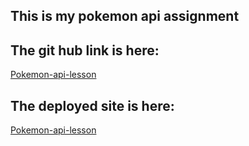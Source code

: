 ## This is my pokemon api assignment

## The git hub link is here:
[Pokemon-api-lesson](https://github.com/twarre30/pokemon-api-lesson)

## The deployed site is here:
[Pokemon-api-lesson](https://pokemon-api-twarre30.herokuapp.com/api/pokemons)
